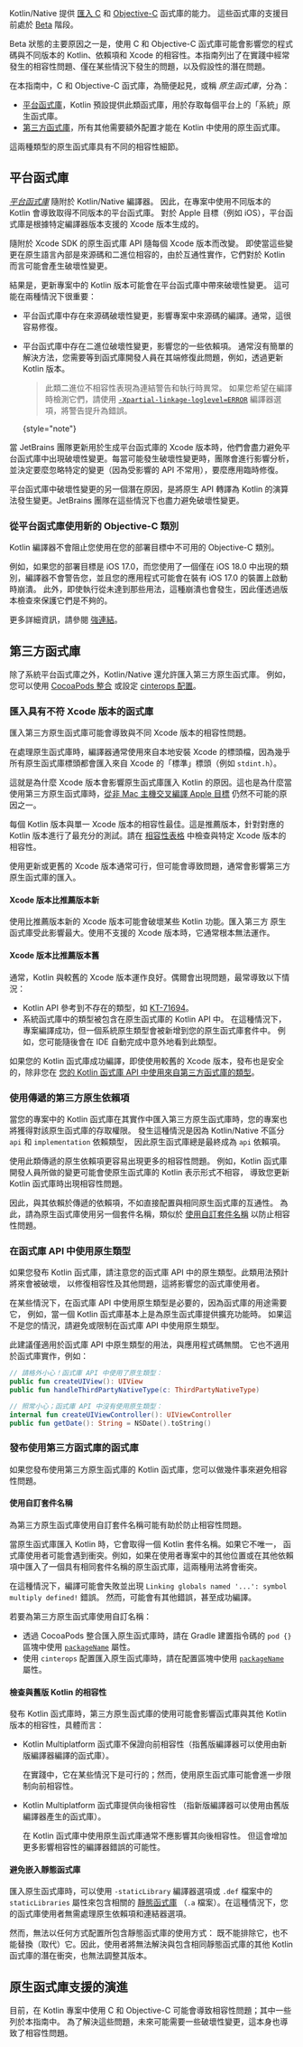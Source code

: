 [//]: # (title: C 和 Objective-C 函式庫匯入的穩定性)
<primary-label ref="beta"/>

Kotlin/Native 提供 [匯入 C](native-c-interop.md) 和 [Objective-C](native-objc-interop.md) 函式庫的能力。
這些函式庫的支援目前處於 [Beta](components-stability.md#kotlin-native) 階段。

Beta 狀態的主要原因之一是，使用 C 和 Objective-C 函式庫可能會影響您的程式碼與不同版本的 Kotlin、依賴項和 Xcode 的相容性。本指南列出了在實踐中經常發生的相容性問題、僅在某些情況下發生的問題，以及假設性的潛在問題。

在本指南中，C 和 Objective-C 函式庫，為簡便起見，或稱 _原生函式庫_，分為：

*   [平台函式庫](#platform-libraries)，Kotlin 預設提供此類函式庫，用於存取每個平台上的「系統」原生函式庫。
*   [第三方函式庫](#third-party-libraries)，所有其他需要額外配置才能在 Kotlin 中使用的原生函式庫。

這兩種類型的原生函式庫具有不同的相容性細節。

## 平台函式庫

[_平台函式庫_](native-platform-libs.md) 隨附於 Kotlin/Native 編譯器。
因此，在專案中使用不同版本的 Kotlin 會導致取得不同版本的平台函式庫。
對於 Apple 目標（例如 iOS），平台函式庫是根據特定編譯器版本支援的 Xcode 版本生成的。

隨附於 Xcode SDK 的原生函式庫 API 隨每個 Xcode 版本而改變。
即使當這些變更在原生語言內部是來源碼和二進位相容的，由於互通性實作，它們對於 Kotlin 而言可能會產生破壞性變更。

結果是，更新專案中的 Kotlin 版本可能會在平台函式庫中帶來破壞性變更。
這可能在兩種情況下很重要：

*   平台函式庫中存在來源碼破壞性變更，影響專案中來源碼的編譯。通常，這很容易修復。
*   平台函式庫中存在二進位破壞性變更，影響您的一些依賴項。
    通常沒有簡單的解決方法，您需要等到函式庫開發人員在其端修復此問題，例如，透過更新 Kotlin 版本。

    > 此類二進位不相容性表現為連結警告和執行時異常。
    > 如果您希望在編譯時檢測它們，請使用 [`-Xpartial-linkage-loglevel=ERROR`](whatsnew19.md#library-linkage-in-kotlin-native) 編譯器選項，將警告提升為錯誤。
    >
    {style="note"}

當 JetBrains 團隊更新用於生成平台函式庫的 Xcode 版本時，他們會盡力避免平台函式庫中出現破壞性變更。每當可能發生破壞性變更時，團隊會進行影響分析，並決定要麼忽略特定的變更（因為受影響的 API 不常用），要麼應用臨時修復。

平台函式庫中破壞性變更的另一個潛在原因，是將原生 API 轉譯為 Kotlin 的演算法發生變更。JetBrains 團隊在這些情況下也盡力避免破壞性變更。

### 從平台函式庫使用新的 Objective-C 類別

Kotlin 編譯器不會阻止您使用在您的部署目標中不可用的 Objective-C 類別。

例如，如果您的部署目標是 iOS 17.0，而您使用了一個僅在 iOS 18.0 中出現的類別，編譯器不會警告您，並且您的應用程式可能會在裝有 iOS 17.0 的裝置上啟動時崩潰。
此外，即使執行從未達到那些用法，這種崩潰也會發生，因此僅透過版本檢查來保護它們是不夠的。

更多詳細資訊，請參閱 [強連結](native-objc-interop.md#strong-linking)。

## 第三方函式庫

除了系統平台函式庫之外，Kotlin/Native 還允許匯入第三方原生函式庫。
例如，您可以使用 [CocoaPods 整合](https://www.jetbrains.com/help/kotlin-multiplatform-dev/multiplatform-cocoapods-overview.html)
或設定 [cinterops 配置](https://www.jetbrains.com/help/kotlin-multiplatform-dev/multiplatform-dsl-reference.html#cinterops)。

### 匯入具有不符 Xcode 版本的函式庫

匯入第三方原生函式庫可能會導致與不同 Xcode 版本的相容性問題。

在處理原生函式庫時，編譯器通常使用來自本地安裝 Xcode 的標頭檔，因為幾乎所有原生函式庫標頭都會匯入來自 Xcode 的「標準」標頭（例如 `stdint.h`）。

這就是為什麼 Xcode 版本會影響原生函式庫匯入 Kotlin 的原因。這也是為什麼當使用第三方原生函式庫時，[從非 Mac 主機交叉編譯 Apple 目標](whatsnew21.md#ability-to-publish-kotlin-libraries-from-any-host) 仍然不可能的原因之一。

每個 Kotlin 版本與單一 Xcode 版本的相容性最佳。這是推薦版本，針對對應的 Kotlin 版本進行了最充分的測試。請在 [相容性表格](https://www.jetbrains.com/help/kotlin-multiplatform-dev/multiplatform-compatibility-guide.html#version-compatibility) 中檢查與特定 Xcode 版本的相容性。

使用更新或更舊的 Xcode 版本通常可行，但可能會導致問題，通常會影響第三方原生函式庫的匯入。

#### Xcode 版本比推薦版本新

使用比推薦版本新的 Xcode 版本可能會破壞某些 Kotlin 功能。匯入第三方
原生函式庫受此影響最大。使用不支援的 Xcode 版本時，它通常根本無法運作。

#### Xcode 版本比推薦版本舊

通常，Kotlin 與較舊的 Xcode 版本運作良好。偶爾會出現問題，最常導致以下情況：

*   Kotlin API 參考到不存在的類型，如 [KT-71694](https://youtrack.jetbrains.com/issue/KT-71694)。
*   系統函式庫中的類型被包含在原生函式庫的 Kotlin API 中。
    在這種情況下，專案編譯成功，但一個系統原生類型會被新增到您的原生函式庫套件中。
    例如，您可能隨後會在 IDE 自動完成中意外地看到此類型。

如果您的 Kotlin 函式庫成功編譯，即使使用較舊的 Xcode 版本，發布也是安全的，除非您在
[您的 Kotlin 函式庫 API 中使用來自第三方函式庫的類型](#using-native-types-in-library-api)。

### 使用傳遞的第三方原生依賴項

當您的專案中的 Kotlin 函式庫在其實作中匯入第三方原生函式庫時，您的專案也將獲得對該原生函式庫的存取權限。
發生這種情況是因為 Kotlin/Native 不區分 `api` 和 `implementation` 依賴類型，
因此原生函式庫總是最終成為 `api` 依賴項。

使用此類傳遞的原生依賴項更容易出現更多的相容性問題。
例如，Kotlin 函式庫開發人員所做的變更可能會使原生函式庫的 Kotlin 表示形式不相容，
導致您更新 Kotlin 函式庫時出現相容性問題。

因此，與其依賴於傳遞的依賴項，不如直接配置與相同原生函式庫的互通性。
為此，請為原生函式庫使用另一個套件名稱，類似於 [使用自訂套件名稱](#use-custom-package-name)
以防止相容性問題。

### 在函式庫 API 中使用原生類型

如果您發布 Kotlin 函式庫，請注意您的函式庫 API 中的原生類型。此類用法預計將來會被破壞，
以修復相容性及其他問題，這將影響您的函式庫使用者。

在某些情況下，在函式庫 API 中使用原生類型是必要的，因為函式庫的用途需要它，
例如，當一個 Kotlin 函式庫基本上是為原生函式庫提供擴充功能時。
如果這不是您的情況，請避免或限制在函式庫 API 中使用原生類型。

此建議僅適用於函式庫 API 中原生類型的用法，與應用程式碼無關。
它也不適用於函式庫實作，例如：

```kotlin
// 請格外小心！函式庫 API 中使用了原生類型：
public fun createUIView(): UIView
public fun handleThirdPartyNativeType(c: ThirdPartyNativeType)

// 照常小心；函式庫 API 中沒有使用原生類型：
internal fun createUIViewController(): UIViewController
public fun getDate(): String = NSDate().toString()
```

### 發布使用第三方函式庫的函式庫

如果您發布使用第三方原生函式庫的 Kotlin 函式庫，您可以做幾件事來避免相容性問題。

#### 使用自訂套件名稱

為第三方原生函式庫使用自訂套件名稱可能有助於防止相容性問題。

當原生函式庫匯入 Kotlin 時，它會取得一個 Kotlin 套件名稱。如果它不唯一，
函式庫使用者可能會遇到衝突。例如，如果在使用者專案中的其他位置或在其他依賴項中匯入了一個具有相同套件名稱的原生函式庫，這兩種用法將會衝突。

在這種情況下，編譯可能會失敗並出現 `Linking globals named '...': symbol multiply defined!` 錯誤。
然而，可能會有其他錯誤，甚至成功編譯。

若要為第三方原生函式庫使用自訂名稱：

*   透過 CocoaPods 整合匯入原生函式庫時，請在 Gradle 建置指令碼的 `pod {}` 區塊中使用 [`packageName`](https://www.jetbrains.com/help/kotlin-multiplatform-dev/multiplatform-cocoapods-dsl-reference.html#pod-function) 屬性。
*   使用 `cinterops` 配置匯入原生函式庫時，請在配置區塊中使用 [`packageName`](https://www.jetbrains.com/help/kotlin-multiplatform-dev/multiplatform-dsl-reference.html#cinterops) 屬性。

#### 檢查與舊版 Kotlin 的相容性

發布 Kotlin 函式庫時，第三方原生函式庫的使用可能會影響函式庫與其他 Kotlin 版本的相容性，具體而言：

*   Kotlin Multiplatform 函式庫不保證向前相容性（指舊版編譯器可以使用由新版編譯器編譯的函式庫）。

    在實踐中，它在某些情況下是可行的；然而，使用原生函式庫可能會進一步限制向前相容性。

*   Kotlin Multiplatform 函式庫提供向後相容性
    （指新版編譯器可以使用由舊版編譯器產生的函式庫）。

    在 Kotlin 函式庫中使用原生函式庫通常不應影響其向後相容性。
    但這會增加更多影響相容性的編譯器錯誤的可能性。

#### 避免嵌入靜態函式庫

匯入原生函式庫時，可以使用 `-staticLibrary` 編譯器選項或 `.def` 檔案中的 `staticLibraries` 屬性來包含相關的 [靜態函式庫](native-definition-file.md#include-a-static-library)
（`.a` 檔案）。在這種情況下，您的函式庫使用者無需處理原生依賴項和連結器選項。

然而，無法以任何方式配置所包含靜態函式庫的使用方式：
既不能排除它，也不能替換（取代）它。因此，使用者將無法解決與包含相同靜態函式庫的其他 Kotlin
函式庫的潛在衝突，也無法調整其版本。

## 原生函式庫支援的演進

目前，在 Kotlin 專案中使用 C 和 Objective-C 可能會導致相容性問題；其中一些列於本指南中。
為了解決這些問題，未來可能需要一些破壞性變更，這本身也導致了相容性問題。